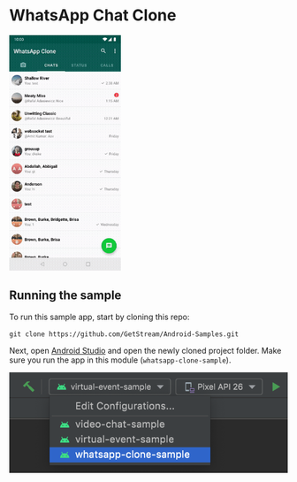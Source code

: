 # WhatsApp Chat Clone

<img src="../previews/whatsapp-clone.gif" width="40%" />

## Running the sample

To run this sample app, start by cloning this repo:

```shell
git clone https://github.com/GetStream/Android-Samples.git
```

Next, open [Android Studio](https://developer.android.com/studio) and open the newly cloned project folder. Make sure you run the app in this module (`whatsapp-clone-sample`).

![Android Studio app selection](../previews/whatsapp-clone-configuration.png)